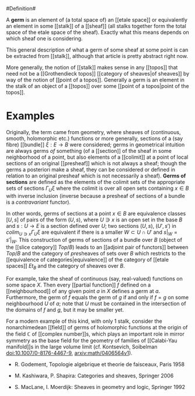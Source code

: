 #Definition#

A **germ** is an element of (a total space of) an [[etale space]] or equivalently an element in some [[stalk]] of a [[sheaf]] (all stalks together form the total space of the etale space of the sheaf). Exactly what this means depends on which sheaf one is considering.

This general description of what a germ of some sheaf at some point is can be extracted from [[stalk]], although that article is pretty abstract right now.


More generally, the notion of [[stalk]] makes sense in any [[topos]] that need not be a [[Grothendieck topos]] [[category of sheaves|of sheaves]] by way of the notion of [[point of a topos]]. Generally a germ is an element in the stalk of an object of a [[topos]] over some [[point of a topos|point of the topos]].


# Examples #

Originally, the term came from geometry, where sheaves of (continuous, smooth, holomorphic etc.) functions or more generally, sections of a (say fibre) [[bundle]] $\xi:E\to B$ were considered; germs in geometrical intuition are always germs *of* something (of a [[section]] of the sheaf in some neighborhood of a point, but also elements of a [[colimit]] at a point of local sections of an original [[presheaf]] which is not always a sheaf; though the germs a posteriori make a sheaf, they can be considered or defined in relation to an original presheaf which is not necessarily a sheaf). __Germs of sections__ are defined as the elements of the colimit sets of the appropriate sets of sections $\Gamma_U \xi$ where the colimit is over all open sets containing $x\in B$ with inverse inclusion (inverse because a presheaf of sections of a bundle is a *contravariant* functor).

In other words, germs of sections at a point $x\in B$ are equivalence classes $[U,s]$ of pairs of the form $(U,s)$, where $U\ni x$ is an open set in the base $B$ and $s:U\to E$ is a section defined over $U$; two sections $(U,s)$, $(U',s')$ in $colim_{U\ni x} \Gamma_U \xi$ are equivalent if there is a smaller $W\subset U\cap U'$ and $s|_W=s'|_W$. This construction of germs of sections of a bundle over $B$ (object of the [[slice category]] $Top/B$) leads to an [[adjoint pair of functors]] between $Top/B$ and the category of *pre*sheaves of sets over $B$ which restricts to the [[equivalence of categories|equivalence]] of the category of [[etale spaces]] $Et_B$ and the category of sheaves over $B$.

For example, take the sheaf of continuous (say, real-valued) functions on some space $X$.  Then every [[partial function]] $f$ defined on a [[neighbourhood]] of any given point $a$ in $X$ defines a germ at $a$.  Furthermore, the germ of $f$ equals the germ of $g$ if and only if $f = g$ on some neighbourhood $U$ of $a$; note that $U$ must be contained in the intersection of the domains of $f$ and $g$, but it may be smaller yet.

For a modern example of this kind, with only $1$ stalk, consider the nonarchimedean [[field]] of germs of holomorphic functions at the origin of the field $\mathbb{C}$ of [[complex number]]s, which plays an important role in mirror symmetry as the base field for the geometry of families of [[Calabi-Yau manifold]]s in the large volume limit (cf. Kontsevich, Soibelman [doi:10.1007/0-8176-4467-9](http://dx.doi.org/10.1007/0-8176-4467-9), [arxiv:math/0406564v1](http://arxiv.org/abs/math/0406564v1)).  

* R. Godement, Topologie algebrique et theorie de faisceaux, Paris 1958 

* M. Kashiwara, P. Shapira: Categories and sheaves, Springer 2006 

* S. MacLane, I. Moerdijk: Sheaves in geometry and logic, Springer 1992 